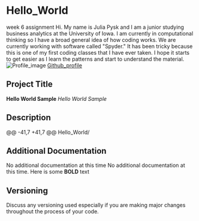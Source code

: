 # Hello_World
week 6 assignment
Hi. My name is Julia Pysk and I am a junior studying business analytics at the University of Iowa. I am currently in computational thinking so I have a broad general idea of how coding works. We are currently working with software called "Spyder." It has been tricky because this is one of my first coding classes that I have ever taken. I hope it starts to get easier as I learn the patterns and start to understand the material.
![Profile_image](https://avatars3.githubusercontent.com/u/72113880?s=460&u=1a93cf6b5e16bd32fb98779ddfd4ca756ab39a8b&v=4)
[Github_profile](https://github.com/jpysk)

## Project Title

**Hello World Sample** 
*Hello World Sample* 

## Description

@@ -41,7 +41,7 @@ Hello_World/

## Additional Documentation

No additional documentation at this time 
No additional documentation at this time.  Here is some **BOLD** text 


## Versioning
Discuss any versioning used especially if you are making major changes throughout the process of your code.

